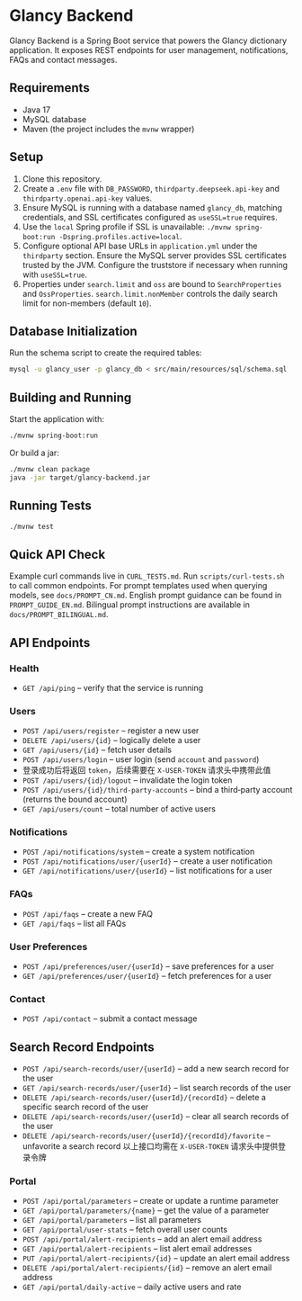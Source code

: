 # Glancy Backend

Glancy Backend is a Spring Boot service that powers the Glancy dictionary application. It exposes REST endpoints for user management, notifications, FAQs and contact messages.

## Requirements

- Java 17
- MySQL database
- Maven (the project includes the `mvnw` wrapper)

## Setup

1. Clone this repository.
2. Create a `.env` file with `DB_PASSWORD`, `thirdparty.deepseek.api-key` and
   `thirdparty.openai.api-key` values.
3. Ensure MySQL is running with a database named `glancy_db`, matching credentials, and SSL certificates configured as `useSSL=true` requires.
4. Use the `local` Spring profile if SSL is unavailable: `./mvnw spring-boot:run -Dspring.profiles.active=local`.
5. Configure optional API base URLs in `application.yml` under the `thirdparty` section.
Ensure the MySQL server provides SSL certificates trusted by the JVM. Configure the truststore if necessary when running with `useSSL=true`.
6. Properties under `search.limit` and `oss` are bound to `SearchProperties` and `OssProperties`.
   `search.limit.nonMember` controls the daily search limit for non-members (default `10`).

## Database Initialization

Run the schema script to create the required tables:
```bash
mysql -u glancy_user -p glancy_db < src/main/resources/sql/schema.sql
```

## Building and Running

Start the application with:

```bash
./mvnw spring-boot:run
```

Or build a jar:

```bash
./mvnw clean package
java -jar target/glancy-backend.jar
```

## Running Tests

```bash
./mvnw test
```
## Quick API Check
Example curl commands live in `CURL_TESTS.md`. Run `scripts/curl-tests.sh` to call common endpoints.
For prompt templates used when querying models, see `docs/PROMPT_CN.md`.
English prompt guidance can be found in `PROMPT_GUIDE_EN.md`.
Bilingual prompt instructions are available in `docs/PROMPT_BILINGUAL.md`.
## API Endpoints


### Health
- `GET /api/ping` – verify that the service is running

### Users
- `POST /api/users/register` – register a new user
- `DELETE /api/users/{id}` – logically delete a user
- `GET /api/users/{id}` – fetch user details
- `POST /api/users/login` – user login (send `account` and `password`)
- 登录成功后将返回 `token`，后续需要在 `X-USER-TOKEN` 请求头中携带此值
- `POST /api/users/{id}/logout` – invalidate the login token
- `POST /api/users/{id}/third-party-accounts` – bind a third‑party account (returns the bound account)
- `GET /api/users/count` – total number of active users

### Notifications
- `POST /api/notifications/system` – create a system notification
- `POST /api/notifications/user/{userId}` – create a user notification
- `GET /api/notifications/user/{userId}` – list notifications for a user

### FAQs
- `POST /api/faqs` – create a new FAQ
- `GET /api/faqs` – list all FAQs

### User Preferences
- `POST /api/preferences/user/{userId}` – save preferences for a user
- `GET /api/preferences/user/{userId}` – fetch preferences for a user

### Contact
- `POST /api/contact` – submit a contact message

## Search Record Endpoints

- `POST /api/search-records/user/{userId}` – add a new search record for the user
- `GET /api/search-records/user/{userId}` – list search records of the user
- `DELETE /api/search-records/user/{userId}/{recordId}` – delete a specific search record of the user
- `DELETE /api/search-records/user/{userId}` – clear all search records of the user
- `DELETE /api/search-records/user/{userId}/{recordId}/favorite` – unfavorite a search record
  以上接口均需在 `X-USER-TOKEN` 请求头中提供登录令牌


### Portal
- `POST /api/portal/parameters` – create or update a runtime parameter
- `GET /api/portal/parameters/{name}` – get the value of a parameter
- `GET /api/portal/parameters` – list all parameters
- `GET /api/portal/user-stats` – fetch overall user counts
- `POST /api/portal/alert-recipients` – add an alert email address
- `GET /api/portal/alert-recipients` – list alert email addresses
- `PUT /api/portal/alert-recipients/{id}` – update an alert email address
- `DELETE /api/portal/alert-recipients/{id}` – remove an alert email address
- `GET /api/portal/daily-active` – daily active users and rate

